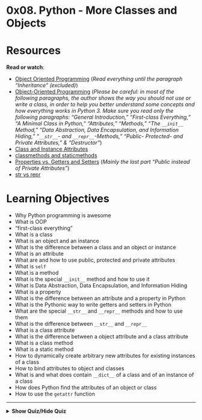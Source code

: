 # 0x08. Python - More Classes and Objects



# Resources

<p><strong>Read or watch</strong>:</p>

<ul>
<li><a href="https://python.swaroopch.com/oop.html" title="Object Oriented Programming" target="_blank">Object Oriented Programming</a> (<em>Read everything until the paragraph &ldquo;Inheritance&rdquo; (excluded)</em>)</li>
<li><a href="https://python-course.eu/oop/object-oriented-programming.php" title="Object-Oriented Programming" target="_blank">Object-Oriented Programming</a> (<em>Please be careful: in most of the following paragraphs, the author shows the way you should not use or write a class, in order to help you better understand some concepts and how everything works in Python 3. Make sure you read only the following paragraphs: &ldquo;General Introduction,&rdquo; &ldquo;First-class Everything,&rdquo; &ldquo;A Minimal Class in Python,&rdquo; &ldquo;Attributes,&rdquo; &ldquo;Methods,&rdquo; &ldquo;The <code>__init__</code> Method,&rdquo;  &ldquo;Data Abstraction, Data Encapsulation, and Information Hiding,&rdquo; &ldquo;<code>__str__</code>- and <code>__repr__</code>-Methods,&rdquo; &ldquo;Public- Protected- and Private Attributes,&rdquo; &amp; &ldquo;Destructor&rdquo;</em>)</li>
<li><a href="https://python-course.eu/oop/class-instance-attributes.php" title="Class and Instance Attributes" target="_blank">Class and Instance Attributes</a> </li>
<li><a href="https://www.youtube.com/watch?v=rq8cL2XMM5M" title="classmethods and staticmethods" target="_blank">classmethods and staticmethods</a> </li>
<li><a href="https://python-course.eu/oop/properties-vs-getters-and-setters.php" title="Properties vs. Getters and Setters" target="_blank">Properties vs. Getters and Setters</a> (<em>Mainly the last part &ldquo;Public instead of Private Attributes&rdquo;</em>)</li>
<li><a href="https://shipit.dev/posts/python-str-vs-repr.html" title="str vs repr" target="_blank">str vs repr</a> </li>
</ul>


# Learning Objectives

<ul>
<li>Why Python programming is awesome </li>
<li>What is OOP</li>
<li>&ldquo;first-class everything&rdquo;</li>
<li>What is a class</li>
<li>What is an object and an instance</li>
<li>What is the difference between a class and an object or instance</li>
<li>What is an attribute</li>
<li>What are and how to use public, protected and private attributes</li>
<li>What is <code>self</code></li>
<li>What is a method</li>
<li>What is the special <code>__init__</code> method and how to use it</li>
<li>What is Data Abstraction, Data Encapsulation, and Information Hiding</li>
<li>What is a property</li>
<li>What is the difference between an attribute and a property in Python</li>
<li>What is the Pythonic way to write getters and setters in Python</li>
<li>What are the special <code>__str__</code> and <code>__repr__</code> methods and how to use them</li>
<li>What is the difference between <code>__str__</code> and <code>__repr__</code></li>
<li>What is a class attribute</li>
<li>What is the difference between a object attribute and a class attribute</li>
<li>What is a class method</li>
<li>What is a static method</li>
<li>How to dynamically create arbitrary new attributes for existing instances of a class</li>
<li>How to bind attributes to object and classes</li>
<li>What is and what does contain <code>__dict__</code> of a class and of an instance of a class</li>
<li>How does Python find the attributes of an object or class</li>
<li>How to use the <code>getattr</code> function</li>

</ul>

---

<details>
<summary><strong>Show Quiz/Hide Quiz</strong></summary><br>

# QUIZ

  <p>1.) What is <code>__init__</code>? </p>

A.) A class attribute


B.) A class method


C.) The instance method called when a new object is created


D.) The instance method called when a class is called for the first time

<details>
<summary><strong><code>Show Answer/Hide Answer</code></strong></summary><br>

**C.) The instance method called when a new object is created**

</details>

---

<p>2.) What is <code>__str__</code>?</p>

A.) Instance method that returns an “informal” and nicely printable string representation of an instance


B.) Instance method that returns the dictionary representation of an instance


C.) Instance method that prints an “informal” and nicely printable string representation of an instance

<details>
<summary><strong><code>Show Answer/Hide Answer</code></strong></summary><br>

**A.) Instance method that returns an “informal” and nicely printable string representation of an instance**

</details>

---

<p>3.) What is <code>__repr__</code>?</p>

A.) Instance method that prints an “official” string representation of an instance


B.) Instance method that returns an “official” string representation of an instance


C.) Instance method that returns the dictionary representation of an instance

<details>
<summary><strong><code>Show Answer/Hide Answer</code></strong></summary><br>

**B.) Instance method that returns an “official” string representation of an instance**

</details>

---

<p>4.) What is <code>__del__</code>?</p>

A.) Instance method that removes the last character of an instance


B.) Instance method that prints the memory address of an instance


C.) Instance method called when an instance is deleted

<details>
<summary><strong><code>Show Answer/Hide Answer</code></strong></summary><br>

**C.) Instance method called when an instance is deleted**

</details>

---

<p>5.) What is <code>__doc__</code>?</p>


A.) The string documentation of an object (based on docstring)


B.) Prints the documentation of an object


C.) Creates man file

<details>
<summary><strong><code>Show Answer/Hide Answer</code></strong></summary><br>

**A.) The string documentation of an object (based on docstring)**


</details>

---

6.) What do these lines print?

<pre><code>class User:
  id = 1

print(User.id)</code></pre> 

A.) None


B.) 1


C.) 89


D.) 98

<details>
  <summary><strong><code>Show Answer/Hide Answer</code></strong></summary><br>
  
  **B.) 1**
  
  </details>
  
  ---

**7.) What do these lines print**

<Pre><code>class User:
  id = 1

u = User()
print(u.id)
</code></Pre> 


A.) None


B.) 1


C.) 89


D.) 98

<details>
  <summary><strong><code>Show Answer/Hide Answer</code></strong></summary><br>
  
  **B.) 1**
  
  </details>
  
  ---

**8.) What do these lines print?**

<pre><code>class User:
  id = 1

u = User()
u.id = 89
print(u.id)</code></pre>



A.) None


B.) 1


C.) 89


D.) 98

<details>
  <summary><strong><code>Show Answer/Hide Answer</code></strong></summary><br>
  
  **C.) 89
  **
  
  </details>
  
  ---


**9.) What do these lines print?**

<pre><code>class User:
  id = 1

User.id = 98
u = User()
print(u.id)
</code></pre>



A.) None


B.) 1


C.) 89


D.) 98

<details>
  <summary><strong><code>Show Answer/Hide Answer</code></strong></summary><br>
  
  **D.) 98**
  
  </details>
  
  ---

**10.) What do these lines print?**
<pre><code>class User:
  id = 1

u = User()
User.id = 98
print(u.id)
</code></pre>

A.) None


B.) 1


C.) 89


D.) 98
<details>
  <summary><strong><code>Show Answer/Hide Answer</code></strong></summary><br>
  
  **D.) 98**
  
  </details>
  
  ---


**11.) What do these lines print?**
<pre><code>
  class User:
      id = 1
  
  User.id = 98
  u = User()
  u.id = 89
  print(u.id)
</code></pre>


A.) None


B.) 1


C.) 89


D.) 98

<details>
  <summary><strong><code>Show Answer/Hide Answer</code></strong></summary><br>
  
  **C.) 89**
  
  </details>
  
  ---

**12.) What do these lines print?**
<pre><code>class User:
  id = 1

User.id = 98
u = User()
u.id = 89
print(User.id)
</code></pre>



A.) None


B.) 1


C.) 89


D.) 98

<details>
  <summary><strong><code>Show Answer/Hide Answer</code></strong></summary><br>
  
  **D.) 98**
  
  </details>
  
  ---

**13.) What do these lines print?**
<pre><code>class User:
  id = 1

u = User()
u.id = 89
User.id = 98
print(User.id)
</code></pre>


A.) None


B.) 1


C.) 89


D.) 98

<details>
  <summary><strong><code>Show Answer/Hide Answer</code></strong></summary><br>
  
  **D.) 98**
  
  </details>
  
  ---

**14.) What do these lines print?**
<pre><code>class User:
  id = 1

u = User()
u.id = 89
User.id = 98
print(u.id)</code></pre>



A.) None


B.) 1


C.) 89


D.) 98

<details>
  <summary><strong><code>Show Answer/Hide Answer</code></strong></summary><br>
  
  **C.) 89**
  
  </details>
  
  ---

</details>


